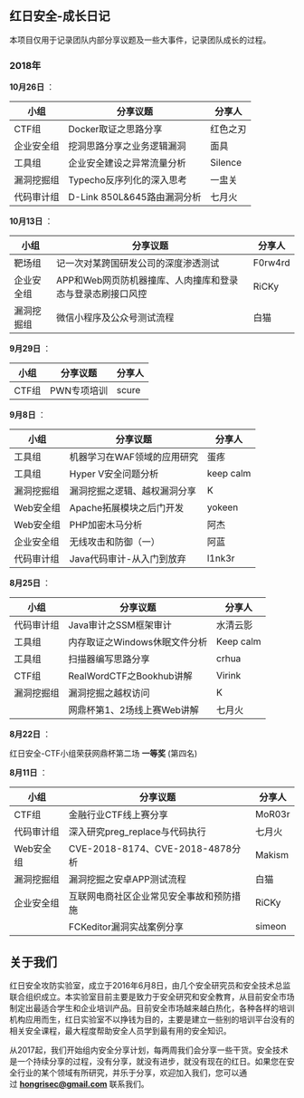 ## 红日安全-成长日记

本项目仅用于记录团队内部分享议题及一些大事件，记录团队成长的过程。

### 2018年

**10月26日** ：

| 小组       | 分享议题                    | 分享人   |
| ---------- | --------------------------- | -------- |
| CTF组      | Docker取证之思路分享            | 红色之刃 |
| 企业安全组 | 挖洞思路分享之业务逻辑漏洞 | 面具     |
| 工具组     | 企业安全建设之异常流量分析         | Silence  |
| 漏洞挖掘组 | Typecho反序列化的深入思考 | 一盅关  |
| 代码审计组 | D-Link 850L&645路由漏洞分析 | 七月火   |


**10月13日** ：

| 小组       | 分享议题                                                   | 分享人  |
| ---------- | ---------------------------------------------------------- | ------- |
| 靶场组     | 记一次对某跨国研发公司的深度渗透测试                       | F0rw4rd |
| 企业安全组 | APP和Web网页防机器撞库、人肉撞库和登录态与登录态刷接口风控 | RiCKy   |
| 漏洞挖掘组 | 微信小程序及公众号测试流程                                 | 白猫    |

**9月29日** ：

| 小组  | 分享议题    | 分享人 |
| ----- | ----------- | ------ |
| CTF组 | PWN专项培训 | scure  |

**9月8日** ：

| 小组       | 分享议题                     | 分享人    |
| ---------- | ---------------------------- | --------- |
| 工具组     | 机器学习在WAF领域的应用研究  | 蛋疼      |
| 工具组     | Hyper V安全问题分析          | keep calm |
| 漏洞挖掘组 | 漏洞挖掘之逻辑、越权漏洞分享 | K         |
| Web安全组  | Apache拓展模块之后门开发     | yokeen    |
| Web安全组  | PHP加密木马分析              | 阿杰      |
| 企业安全组 | 无线攻击和防御（一）         | 阿蓝      |
| 代码审计组 | Java代码审计-从入门到放弃    | l1nk3r    |

**8月25日** ：

| 小组       | 分享议题                      | 分享人    |
| ---------- | ----------------------------- | --------- |
| 代码审计组 | Java审计之SSM框架审计         | 水清云影  |
| 工具组     | 内存取证之Windows休眠文件分析 | Keep calm |
| 工具组     | 扫描器编写思路分享            | crhua     |
| CTF组      | RealWordCTF之Bookhub讲解      | Virink    |
| 漏洞挖掘组 | 漏洞挖掘之越权访问            | K         |
|            | 网鼎杯第1、2场线上赛Web讲解   | 七月火    |

**8月22日** ：

红日安全-CTF小组荣获网鼎杯第二场 **一等奖** (第四名)

**8月11日** ：

| 小组       | 分享议题                                 | 分享人 |
| ---------- | ---------------------------------------- | ------ |
| CTF组      | 金融行业CTF线上赛分享                    | MoR03r |
| 代码审计组 | 深入研究preg_replace与代码执行           | 七月火 |
| Web安全组  | CVE-2018-8174、CVE-2018-4878分析         | Makism |
| 漏洞挖掘组 | 漏洞挖掘之安卓APP测试流程                | 白猫   |
| 企业安全组 | 互联网电商社区企业常见安全事故和预防措施 | RiCKy  |
|            | FCKeditor漏洞实战案例分享                | simeon |

## 关于我们

红日安全攻防实验室，成立于2016年6月8日，由几个安全研究员和安全技术总监联合组织成立。本实验室目前主要是致力于安全研究和安全教育，从目前安全市场制定出最适合学生和企业培训产品。目前安全市场越来越白热化，各种各样的培训机构应用而生，红日实验室不以挣钱为目的，主要是建立一些别的培训平台没有的相关安全课程，最大程度帮助安全人员学到最有用的安全知识。

从2017起，我们开始组内安全分享计划，每两周我们会分享一些干货。安全技术是一个持续分享的过程，没有分享，就没有进步，就没有现在的红日。如果您在安全行业的某个领域有所研究，并乐于分享，欢迎加入我们，您可以通过 **hongrisec@gmail.com**  联系我们。
